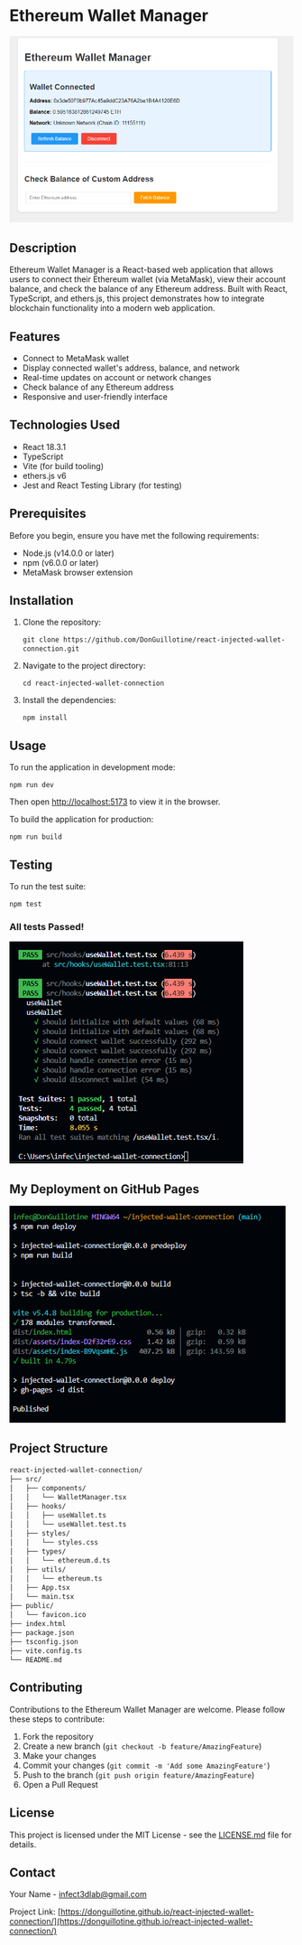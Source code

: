 # Ethereum Wallet Manager
![alt text](image-1.png)

## Description

Ethereum Wallet Manager is a React-based web application that allows users to connect their Ethereum wallet (via MetaMask), view their account balance, and check the balance of any Ethereum address. Built with React, TypeScript, and ethers.js, this project demonstrates how to integrate blockchain functionality into a modern web application.

## Features

- Connect to MetaMask wallet
- Display connected wallet's address, balance, and network
- Real-time updates on account or network changes
- Check balance of any Ethereum address
- Responsive and user-friendly interface

## Technologies Used

- React 18.3.1
- TypeScript
- Vite (for build tooling)
- ethers.js v6
- Jest and React Testing Library (for testing)

## Prerequisites

Before you begin, ensure you have met the following requirements:

- Node.js (v14.0.0 or later)
- npm (v6.0.0 or later)
- MetaMask browser extension

## Installation

1. Clone the repository:
   ```
   git clone https://github.com/DonGuillotine/react-injected-wallet-connection.git
   ```

2. Navigate to the project directory:
   ```
   cd react-injected-wallet-connection
   ```

3. Install the dependencies:
   ```
   npm install
   ```

## Usage

To run the application in development mode:

```
npm run dev
```

Then open [http://localhost:5173](http://localhost:5173) to view it in the browser.

To build the application for production:

```
npm run build
```

## Testing

To run the test suite:

```
npm test
```

### All tests Passed!

![alt text](image.png)

## My Deployment on GitHub Pages

![alt text](image-2.png)

## Project Structure

```
react-injected-wallet-connection/
├── src/
│   ├── components/
│   │   └── WalletManager.tsx
│   ├── hooks/
│   │   ├── useWallet.ts
│   │   └── useWallet.test.ts
│   ├── styles/
│   │   └── styles.css
│   ├── types/
│   │   └── ethereum.d.ts
│   ├── utils/
│   │   └── ethereum.ts
│   ├── App.tsx
│   └── main.tsx
├── public/
│   └── favicon.ico
├── index.html
├── package.json
├── tsconfig.json
├── vite.config.ts
└── README.md
```

## Contributing

Contributions to the Ethereum Wallet Manager are welcome. Please follow these steps to contribute:

1. Fork the repository
2. Create a new branch (`git checkout -b feature/AmazingFeature`)
3. Make your changes
4. Commit your changes (`git commit -m 'Add some AmazingFeature'`)
5. Push to the branch (`git push origin feature/AmazingFeature`)
6. Open a Pull Request

## License

This project is licensed under the MIT License - see the [LICENSE.md](LICENSE.md) file for details.

## Contact

Your Name - infect3dlab@gmail.com

Project Link: [https://donguillotine.github.io/react-injected-wallet-connection/](https://donguillotine.github.io/react-injected-wallet-connection/)

